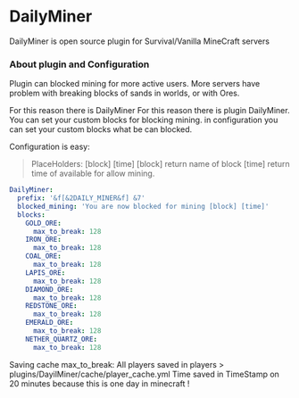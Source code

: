 # DailyMiner
DailyMiner is open source plugin for Survival/Vanilla MineCraft servers

### About plugin and Configuration
Plugin can blocked mining for more active users.
More servers have problem with breaking blocks of sands in worlds, or with Ores.

For this reason there is DailyMiner For this reason there is plugin DailyMiner. You can set your custom blocks for blocking mining.
in configuration you can set your custom blocks what be can blocked.

Configuration is easy:

> PlaceHolders: [block] [time]
> [block] return name of block
> [time] return time of available for allow mining.

```yml
DailyMiner:
  prefix: '&f[&2DAILY_MINER&f] &7'
  blocked_mining: 'You are now blocked for mining [block] [time]'
  blocks:
    GOLD_ORE:
      max_to_break: 128
    IRON_ORE:
      max_to_break: 128
    COAL_ORE:
      max_to_break: 128
    LAPIS_ORE:
      max_to_break: 128
    DIAMOND_ORE:
      max_to_break: 128
    REDSTONE_ORE:
      max_to_break: 128
    EMERALD_ORE:
      max_to_break: 128
    NETHER_QUARTZ_ORE:
      max_to_break: 128
```

Saving cache max_to_break:
All players saved in players > plugins/DayilMiner/cache/player_cache.yml
Time saved in TimeStamp on 20 minutes because this is one day in minecraft !
